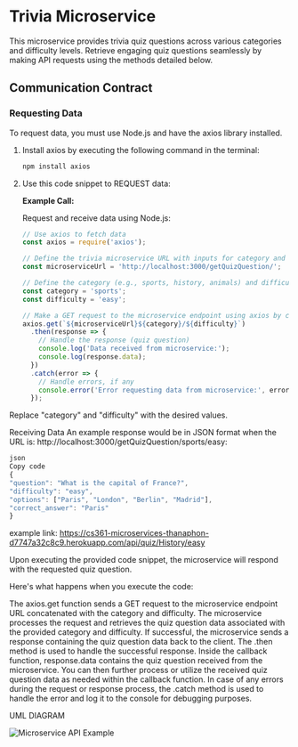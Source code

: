 # Trivia Microservice

This microservice provides trivia quiz questions across various categories and difficulty levels. Retrieve engaging quiz questions seamlessly by making API requests using the methods detailed below.

## Communication Contract

### Requesting Data

To request data, you must use Node.js and have the axios library installed.

1. Install axios by executing the following command in the terminal:

    ```bash
    npm install axios
    ```

2. Use this code snippet to REQUEST data:

   **Example Call:**

   Request and receive data using Node.js:

   ```javascript
   // Use axios to fetch data
   const axios = require('axios');

   // Define the trivia microservice URL with inputs for category and difficulty
   const microserviceUrl = 'http://localhost:3000/getQuizQuestion/';

   // Define the category (e.g., sports, history, animals) and difficulty (easy, medium, hard)
   const category = 'sports';
   const difficulty = 'easy';

   // Make a GET request to the microservice endpoint using axios by concatenating microserviceURL with category and difficulty
   axios.get(`${microserviceUrl}${category}/${difficulty}`)
     .then(response => {
       // Handle the response (quiz question)
       console.log('Data received from microservice:');
       console.log(response.data);
     })
     .catch(error => {
       // Handle errors, if any
       console.error('Error requesting data from microservice:', error);
     });
Replace "category" and "difficulty" with the desired values.

Receiving Data
An example response would be in JSON format when the URL is: http://localhost:3000/getQuizQuestion/sports/easy:
   ```javascript
json
Copy code
{
  "question": "What is the capital of France?",
  "difficulty": "easy",
  "options": ["Paris", "London", "Berlin", "Madrid"],
  "correct_answer": "Paris"
}
   ```
example link: https://cs361-microservices-thanaphon-d7747a32c8c9.herokuapp.com/api/quiz/History/easy

Upon executing the provided code snippet, the microservice will respond with the requested quiz question.

Here's what happens when you execute the code:

The axios.get function sends a GET request to the microservice endpoint URL concatenated with the category and difficulty.
The microservice processes the request and retrieves the quiz question data associated with the provided category and difficulty.
If successful, the microservice sends a response containing the quiz question data back to the client.
The .then method is used to handle the successful response. Inside the callback function, response.data contains the quiz question received from the microservice.
You can then further process or utilize the received quiz question data as needed within the callback function.
In case of any errors during the request or response process, the .catch method is used to handle the error and log it to the console for debugging purposes.

UML DIAGRAM

![Microservice API Example](https://github.com/TanSingsukhum/cs361-microservice-final/assets/117961683/9b4bd019-69a5-4d75-85c1-1f2f030b89a1)
